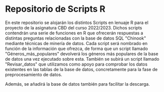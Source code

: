 # Repositorio de Scripts R

En este repositorio se alojarán los distintos Scripts en lenuaje R para el proyecto de la asignatura CBD del curso 2022/2023. Dichos scripts contendrán una serie de funciones en R que ofrecerán respuestas a distintas preguntas relacionadas con la base de datos SQL "Chinook" mediante técnicas de minería de datos. Cada script será nombrado en función de la información que ofrezca, de forma que un script llamado "Géneros_más_populares" devolverá los géneros más populares de la base de datos una vez ejecutado sobre esta. También se subirá un script llamado "Revisar_datos" que utilizamos como apoyo para comprobar los datos existentes en las tablas de la base de datos, concretamente para la fase de preprocesamiento de datos.

Además, se añadirá la base de datos también para facilitar la descarga.
